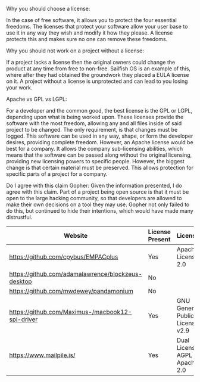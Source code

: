Why you should choose a license:

  In the case of free software, it allows you to protect the four essential freedoms. The licenses that protect your software
allow your user base to use it in any way they wish and modify it how they please. A license protects this and makes sure
no one can remove these freedoms.

Why you should not work on a project without a license:

  If a project lacks a license then the original owners could change the product at any time from free to non-free. Sailfish OS
is an example of this, where after they had obtained the groundwork they placed a EULA license on it. A project without a license
is unprotected and can lead to you losing your work.

Apache vs GPL vs LGPL:

  For a developer and the common good, the best license is the GPL or LGPL, depending upon what is being worked upon.
These licenses provide the software with the most freedom, allowing any and all files inside of said project to be changed. 
The only requirement, is that changes must be logged. This software can be used in any way, shape, or form the developer desires,
providing complete freedom. However, an Apache license would be best for a company. It allows the company sub-licensing 
abilities, which means that the software can be passed along without the original licensing, providing new licensing powers 
to specific people. However, the biggest change is that certain material must be preserved. This allows protection for specific 
parts of a project for a company.

Do I agree with this claim Gopher:
	Given the information presented, I do agree with this claim. Part of a project being open source is that it must be open to the
large hacking community, so that developers are allowed to make their own decisions on a tool they may use. Gopher not only 
failed to do this, but continued to hide their intentions, which would have made many distrustful.

Website | License Present | License
--------|:----------------|:-------
https://github.com/cpybus/EMPACplus | Yes | Apache License 2.0
https://github.com/adamalawrence/blockzeus-desktop | No | 
https://github.com/mwdewey/pandamonium | No | 
https://github.com/Maximus-/macbook12-spi-driver | Yes | GNU General Public License v2.9
https://www.mailpile.is/ | Yes | Dual Licensing, AGPL v3, Apache 2.0
